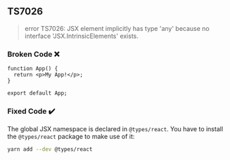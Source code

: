 ## TS7026

> error TS7026: JSX element implicitly has type 'any' because no interface 'JSX.IntrinsicElements' exists.

### Broken Code ❌

```tsx
function App() {
  return <p>My App!</p>;
}

export default App;
```

### Fixed Code ✔️

The global JSX namespace is declared in `@types/react`. You have to install the `@types/react` package to make use of it:

```bash
yarn add --dev @types/react
```
